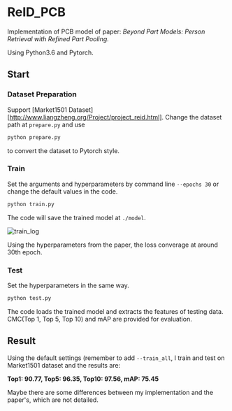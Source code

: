 # ReID_PCB

Implementation of PCB model of paper: *Beyond Part Models: Person Retrieval with Refined Part Pooling.*

Using Python3.6 and Pytorch.

## Start

### Dataset Preparation

Support [Market1501 Dataset][http://www.liangzheng.org/Project/project_reid.html]. Change the dataset path at `prepare.py` and use

```python
python prepare.py
```

to convert the dataset to Pytorch style. 

### Train

Set the arguments and hyperparameters by command line `--epochs 30` or change the default values in the code.

```python
python train.py
```

The code will save the trained model at `./model`.

![train_log](https://i.loli.net/2018/03/18/5aadfe782bed6.jpg)

Using the hyperparameters from the paper, the loss converage at around 30th epoch. 

### Test

Set the hyperparameters in the same way.

```python
python test.py
```

The code loads the trained model and extracts the features of testing data. CMC(Top 1, Top 5, Top 10) and mAP are provided for evaluation.

## Result

Using the default settings (remember to add `--train_all`, I train and test on Market1501 dataset and the results are:

**Top1: 90.77, Top5: 96.35, Top10: 97.56, mAP: 75.45**

Maybe there are some differences between my implementation and the paper's, which are not detailed.

